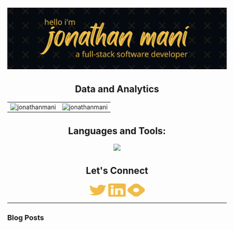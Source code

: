 ![Jonathan Banner](/JonathanManiGithub.jpg?raw=true "Jonathan Banner")

<h2 align="center">Data and Analytics</h2>
<div align="center">
<table>
<tr>
<td width="50%">
<img src="https://github-readme-streak-stats.herokuapp.com?user=jonathanmani&date_format=M%20j%5B%2C%20Y%5D&ring=F5B033&background=0D1117&stroke=807981&currStreakNum=F5B033&sideNums=F5B033&currStreakLabel=DD8803&sideLabels=DD8803&dates=DDDDDD&border=DDDDDD&border_radius=0&hide_border=true" alt="jonathanmani" />
</td>
<td width="50%">
<img src="https://github-readme-stats.vercel.app/api?username=jonathanmani&show_icons=true&title_color=f5b033&text_color=fffafa&bg_color=0d1117&icon_color=f5b033&border_color=DDDDDD&hide_rank=true&border_radius=0&hide_title=true&hide_border=truelocale=en" alt="jonathanmani" />
</td>
</tr>
</table>
</div>

<h2 align="center">Languages and Tools:</h3>

<p align="center">
  <a href="https://skillicons.dev">
    <img src="https://skillicons.dev/icons?i=js,html,css,git,react,nodejs,mongodb,express,heroku,netlify,vscode,figma,tailwind&theme=dark&perline=6" />
  </a>
</p>

<h2 align="center">Let's Connect</h3>
<p align="center">
<a href="https://twitter.com/jonathanmani_" target="blank"><img align="center" src="twitter.svg" height="30" width="40"/></a>
<a href="https://www.linkedin.com/in/jonathan-mani/" target="blank"><img align="center" src="linkedin.svg" height="30" width="40"></a>
<a href="https://jonathanmani.hashnode.dev/" target="blank"><img align="center" src="hashnode.svg" height="30" width="40"></a>
</p>

<hr>

### Blog Posts
<!-- BLOG-POST-LIST:START -->
<!-- BLOG-POST-LIST:END -->






